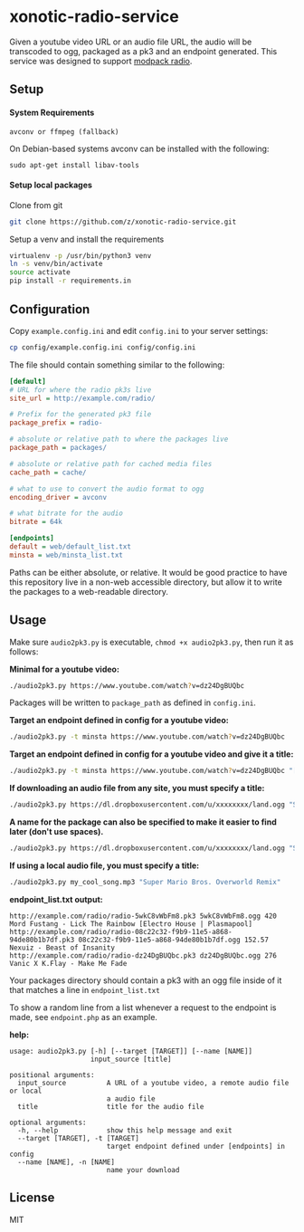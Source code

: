 # xonotic-radio-service

Given a youtube video URL or an audio file URL, the audio will be transcoded to ogg, packaged as a pk3 and an endpoint generated.  This service was designed to support [modpack radio](https://github.com/MarioSMB/modpack/blob/master/mod/server/radio.qc).

## Setup

#### System Requirements

```
avconv or ffmpeg (fallback)
```

On Debian-based systems avconv can be installed with the following:

```
sudo apt-get install libav-tools
```


#### Setup local packages

Clone from git

```bash
git clone https://github.com/z/xonotic-radio-service.git
```

Setup a venv and install the requirements

```bash
virtualenv -p /usr/bin/python3 venv
ln -s venv/bin/activate
source activate
pip install -r requirements.in
```

## Configuration

Copy `example.config.ini` and edit `config.ini` to your server settings:

```bash
cp config/example.config.ini config/config.ini
```

The file should contain something similar to the following:

```ini
[default]
# URL for where the radio pk3s live
site_url = http://example.com/radio/

# Prefix for the generated pk3 file
package_prefix = radio-

# absolute or relative path to where the packages live
package_path = packages/

# absolute or relative path for cached media files
cache_path = cache/

# what to use to convert the audio format to ogg
encoding_driver = avconv

# what bitrate for the audio
bitrate = 64k

[endpoints]
default = web/default_list.txt
minsta = web/minsta_list.txt
```

Paths can be either absolute, or relative. It would be good practice to have this repository live in a non-web accessible directory, but allow it to write the packages to a web-readable directory.

## Usage

Make sure `audio2pk3.py` is executable, `chmod +x audio2pk3.py`, then run it as follows:


**Minimal for a youtube video:**

```bash
./audio2pk3.py https://www.youtube.com/watch?v=dz24DgBUQbc
```

Packages will be written to `package_path` as defined in `config.ini`.


**Target an endpoint defined in config for a youtube video:**

```bash
./audio2pk3.py -t minsta https://www.youtube.com/watch?v=dz24DgBUQbc
```

**Target an endpoint defined in config for a youtube video and give it a title:**

```bash
./audio2pk3.py -t minsta https://www.youtube.com/watch?v=dz24DgBUQbc "[SMB] Excision and﻿ Datsik - Guess I Got My Swagger Back"
```

**If downloading an audio file from any site, you must specify a title:**
```bash
./audio2pk3.py https://dl.dropboxusercontent.com/u/xxxxxxxx/land.ogg "Super Mario Bros. Overworld Remix"
```

**A name for the package can also be specified to make it easier to find later (don't use spaces).**
```bash
./audio2pk3.py https://dl.dropboxusercontent.com/u/xxxxxxxx/land.ogg "Super Mario Bros. Overworld Remix" --name "smb-overworld-remix-land"
```

**If using a local audio file, you must specify a title:**
```bash
./audio2pk3.py my_cool_song.mp3 "Super Mario Bros. Overworld Remix"
```

**endpoint_list.txt output:**

```
http://example.com/radio/radio-5wkC8vWbFm8.pk3 5wkC8vWbFm8.ogg 420 Mord Fustang - Lick The Rainbow [Electro House | Plasmapool]
http://example.com/radio/radio-08c22c32-f9b9-11e5-a868-94de80b1b7df.pk3 08c22c32-f9b9-11e5-a868-94de80b1b7df.ogg 152.57 Nexuiz - Beast of Insanity
http://example.com/radio/radio-dz24DgBUQbc.pk3 dz24DgBUQbc.ogg 276 Vanic X K.Flay - Make Me Fade
```

Your packages directory should contain a pk3 with an ogg file inside of it that matches a line in `endpoint_list.txt`

To show a random line from a list whenever a request to the endpoint is made, see `endpoint.php` as an example.

**help:**

```
usage: audio2pk3.py [-h] [--target [TARGET]] [--name [NAME]]
                    input_source [title]

positional arguments:
  input_source          A URL of a youtube video, a remote audio file or local
                        a audio file
  title                 title for the audio file

optional arguments:
  -h, --help            show this help message and exit
  --target [TARGET], -t [TARGET]
                        target endpoint defined under [endpoints] in config
  --name [NAME], -n [NAME]
                        name your download
```

## License

MIT